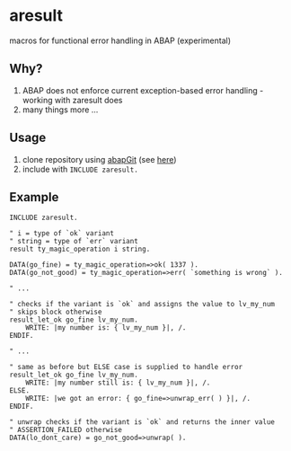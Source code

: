 # aresult

macros for functional error handling in ABAP (experimental)

## Why?

1. ABAP does not enforce current exception-based error handling - working with zaresult does
2. many things more ...

## Usage

1. clone repository using [abapGit](https://github.com/larshp/abapGit) (see [here](https://docs.abapgit.org/guide-online-install.html))
2. include with `INCLUDE zaresult.`

## Example

``` abap
INCLUDE zaresult.

" i = type of `ok` variant
" string = type of `err` variant
result ty_magic_operation i string.

DATA(go_fine) = ty_magic_operation=>ok( 1337 ).
DATA(go_not_good) = ty_magic_operation=>err( `something is wrong` ).

" ...

" checks if the variant is `ok` and assigns the value to lv_my_num
" skips block otherwise
result_let_ok go_fine lv_my_num.
    WRITE: |my number is: { lv_my_num }|, /.
ENDIF.

" ...

" same as before but ELSE case is supplied to handle error
result_let_ok go_fine lv_my_num.
    WRITE: |my number still is: { lv_my_num }|, /.
ELSE.
    WRITE: |we got an error: { go_fine=>unwrap_err( ) }|, /.
ENDIF.

" unwrap checks if the variant is `ok` and returns the inner value
" ASSERTION_FAILED otherwise
DATA(lo_dont_care) = go_not_good=>unwrap( ).
```
